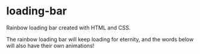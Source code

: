 # loading-bar
Rainbow loading bar created with HTML and CSS.

The rainbow loading bar will keep loading for eternity, and the words below will also have their own animations!
